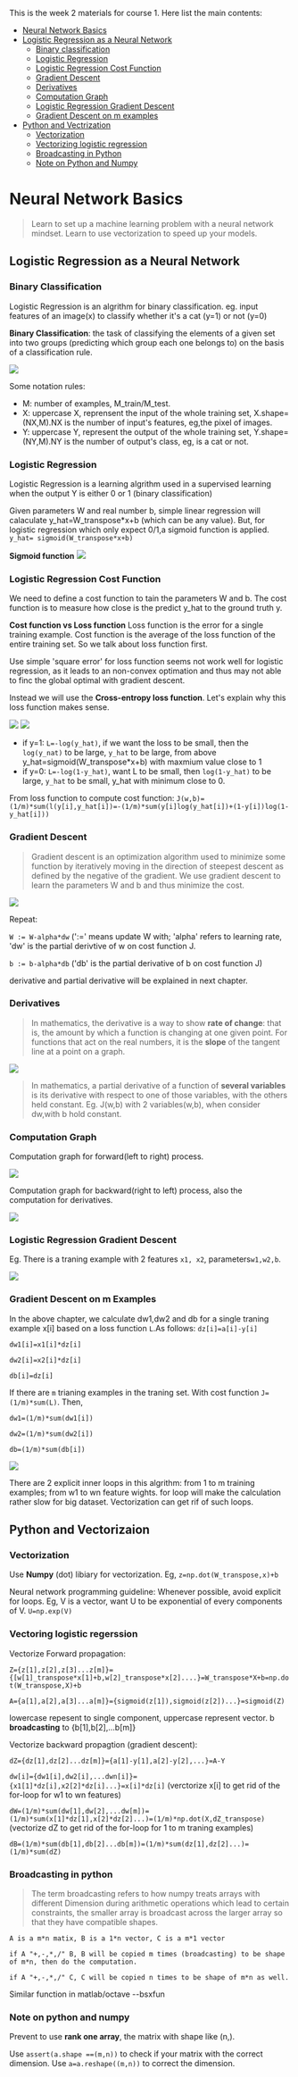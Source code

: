 This is the week 2 materials for course 1. Here list the main contents:
- [Neural Network Basics](#neural-network-basics)
 - [Logistic Regression as a Neural Network](#logistic-regression-as-a-neural-network)
   - [Binary classification](#binary-classification)
   - [Logistic Regression](#logistic-regression)
   - [Logistic Regression Cost Function](#logistic-regression-cost-function)
   - [Gradient Descent](#gradient-descent)
   - [Derivatives](#derivatives)
   - [Computation Graph](#computation-graph)
   - [Logistic Regression Gradient Descent](#logistic-regression-gradient-descent)
   - [Gradient Descent on m examples](#gradient-descent-on-m-examples)
 - [Python and Vectrization](#python-and-vectorization)
   - [Vectorization](#vectorization)
   - [Vectorizing logistic regression](vectorizng-logistic-regression)
   - [Broadcasting in Python](#broadcasting-in-python)
   - [Note on Python and Numpy](#note-on-python-and-numpy)
# Neural Network Basics
> Learn to set up a machine learning problem with a neural network mindset. Learn to use vectorization to speed up your models.
## Logistic Regression as a Neural Network
### Binary Classification
Logistic Regression is an algrithm for binary classification. eg. input features of an image(x) to classify whether it's a cat (y=1) or not (y=0)

**Binary Classification**: the task of classifying the elements of a given set into two groups (predicting which group each one belongs to) on the basis of a classification rule.

   ![](images/binary.png)
   
Some notation rules:
- M: number of examples, M_train/M_test.
- X: uppercase X, reprensent the input of the whole training set, X.shape=(NX,M).NX is the number of input's features, eg,the pixel of images.
- Y: uppercase Y, represent the output of the whole training set, Y.shape=(NY,M).NY is the number of output's class, eg, is a cat or not.
### Logistic Regression
Logistic Regression is a learning algrithm used in a supervised learning when the output Y is either 0 or 1 (binary classification)

Given parameters W and real number b, simple linear regression will calaculate y_hat=W_transpose*x+b (which can be any value). But, for logistic regression which only expect 0/1,a sigmoid function is applied.
`y_hat= sigmoid(W_transpose*x+b)`

**Sigmoid function**
![](images/sigmoid.png)
### Logistic Regression Cost Function
We need to define a cost function to tain the parameters W and b. The cost function is to measure how close is the predict y_hat to the ground truth y.

**Cost function vs Loss function**
Loss function is the error for a single training example. Cost function is the average of the loss function of the entire training set. So we talk about loss function first.

Use simple 'square error' for loss function seems not work well for logistic regression, as it leads to an non-convex optimation and thus may not able to finc the global optimal with gradient descent.

Instead we will use the **Cross-entropy loss function**. Let's explain why this loss function makes sense.

![](images/loss.png)
![](images/cross.png)

- if y=1: `L=-log(y_hat)`, if we want the loss to be small, then the `log(y_nat)` to be large, `y_hat` to be large, from above y_hat=sigmoid(W_transpose*x+b) with maxmium value close to 1
- if y=0: `L=-log(1-y_hat)`, want L to be small, then `log(1-y_hat)` to be large, `y_hat` to be small, y_hat with minimum close to 0.

From loss function to compute cost function: `J(w,b)=(1/m)*sum(l(y[i],y_hat[i])=-(1/m)*sum(y[i]log(y_hat[i])+(1-y[i])log(1-y_hat[i]))`
### Gradient Descent
> Gradient descent is an optimization algorithm used to minimize some function by iteratively moving in the direction of steepest descent as defined by the negative of the gradient.
We use gradient descent to learn the parameters W and b and thus minimize the cost.

![](images/gradient.gif)

Repeat: 

  `W := W-alpha*dw` (':=' means update W with; 'alpha' refers to learning rate, 'dw' is the partial derivtive of w on cost function J.
  
  `b := b-alpha*db`  ('db' is the partial derivative of b on cost function J)  
    
   derivative and partial derivative will be explained in next chapter.
### Derivatives
> In mathematics, the derivative is a way to show **rate of change**: that is, the amount by which a function is changing at one given point. For functions that act on the real numbers, it is the **slope** of the tangent line at a point on a graph.

![](images/derivative.png)

>In mathematics, a partial derivative of a function of **several variables** is its derivative with respect to one of those variables, with the others held constant. 
Eg. J(w,b) with 2 variables(w,b), when consider dw,with b hold constant.
### Computation Graph
Computation graph for forward(left to right) process.

![](images/forward.png)

Computation graph for backward(right to left) process, also the computation for derivatives.

![](images/back.png)
### Logistic Regression Gradient Descent
Eg. There is a traning example with 2 features `x1, x2`, parameters`w1,w2,b`.

![](images/LR-derivative.png)
### Gradient Descent on m Examples
In the above chapter, we calculate dw1,dw2 and db for a single traning example x[i] based on a loss function `L`.As follows:
`dz[i]=a[i]-y[i]`

`dw1[i]=x1[i]*dz[i]`

`dw2[i]=x2[i]*dz[i]`

`db[i]=dz[i]`

If there are `m` trianing examples in the traning set. With cost function `J=(1/m)*sum(L)`. Then,

`dw1=(1/m)*sum(dw1[i])`

`dw2=(1/m)*sum(dw2[i])`

`db=(1/m)*sum(db[i])`

![](images/m_example.png)

There are 2 explicit inner loops in this algrithm: from 1 to m training examples; from w1 to wn feature wights. for loop will make the calculation rather slow for big dataset. Vectorization can get rif of such loops.
## Python and Vectorizaion
### Vectorization
Use **Numpy** (dot) libiary for vectorization. Eg, `z=np.dot(W_transpose,x)+b`

Neural network programming guideline: Whenever possible, avoid explicit for loops. Eg, V is a vector, want U to be exponential of every components of V. `U=np.exp(V)`
### Vectoring logistic regerssion
Vectorize Forward propagation:

`Z={z[1],z[2],z[3]...z[m]}={[w[1]_transpose*x[1]+b,w[2]_transpose*x[2]....}=W_transpose*X+b=np.dot(W_transpose,X)+b`

`A={a[1],a[2],a[3]...a[m]}={sigmoid(z[1]),sigmoid(z[2])...}=sigmoid(Z)`

lowercase repesent to single component, uppercase represent vector. b **broadcasting** to {b[1],b[2],...b[m]}

Vectorize backward propagtion (gradient descent):

`dZ={dz[1],dz[2]...dz[m]}={a[1]-y[1],a[2]-y[2],...}=A-Y`

`dw[i]={dw1[i],dw2[i],...dwn[i]}={x1[1]*dz[i],x2[2]*dz[i]...}=x[i]*dz[i]` (verctorize x[i] to get rid of the for-loop for w1 to wn features)

`dW=(1/m)*sum(dw[1],dw[2],...dw[m])=(1/m)*sum(x[1]*dz[1],x[2]*dz[2]...)=(1/m)*np.dot(X,dZ_transpose)`(vectorize dZ to get rid of the for-loop for 1 to m traning examples)

`dB=(1/m)*sum(db[1],db[2]...db[m])=(1/m)*sum(dz[1],dz[2]...)=(1/m)*sum(dZ)`
### Broadcasting in python

>The term broadcasting refers to how numpy treats arrays with different Dimension during arithmetic operations which lead to certain constraints, the smaller array is broadcast across the larger array so that they have compatible shapes.

`A is a m*n matix, B is a 1*n vector, C is a m*1 vector`

`if A "+,-,*,/" B, B will be copied m times (broadcasting) to be shape of m*n, then do the computation.`

`if A "+,-,*,/" C, C will be copied n times to be shape of m*n as well.`

Similar function in matlab/octave --bsxfun
### Note on python and numpy
Prevent to use **rank one array**, the matrix with shape like (n,).

Use `assert(a.shape ==(m,n))` to check if your matrix with the correct dimension. Use `a=a.reshape((m,n))` to correct the dimension.
